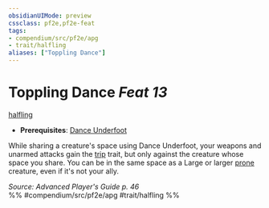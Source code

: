 ```yaml
---
obsidianUIMode: preview
cssclass: pf2e,pf2e-feat
tags:
- compendium/src/pf2e/apg
- trait/halfling
aliases: ["Toppling Dance"]
---
```

# Toppling Dance  *Feat 13*  
[halfling](../../Rules/traits/halfling.md)  

- **Prerequisites**: [Dance Underfoot](dance-underfoot-apg.md)

While sharing a creature's space using Dance Underfoot, your weapons and unarmed attacks gain the [trip](../../Rules/traits/trip.md) trait, but only against the creature whose space you share. You can be in the same space as a Large or larger [prone](../../Rules/conditions.md#Prone) creature, even if it's not your ally.

*Source: Advanced Player's Guide p. 46*  
%% #compendium/src/pf2e/apg #trait/halfling %%